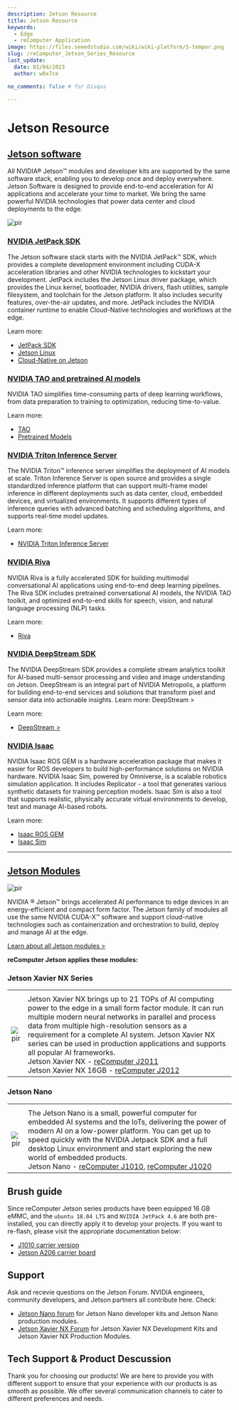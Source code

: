 ```yaml
---
description: Jetson Resource
title: Jetson Resource
keywords:
  - Edge
  - reComputer Application
image: https://files.seeedstudio.com/wiki/wiki-platform/S-tempor.png
slug: /reComputer_Jetson_Series_Resource
last_update:
  date: 01/04/2023
  author: w0x7ce

no_comments: false # for Disqus

---
```


# Jetson Resource

## [Jetson software](https://developer.nvidia.com/embedded/develop/software)

All NVIDIA® Jetson™ modules and developer kits are supported by the same software stack, enabling you to develop once and deploy everywhere. Jetson Software is designed to provide end-to-end acceleration for AI applications and accelerate your time to market. We bring the same powerful NVIDIA technologies that power data center and cloud deployments to the edge.

<p style={{textAlign: 'center'}}><img src="https://files.seeedstudio.com/wiki/recomputerzhongwen/rewendang.png" alt="pir" width={800} height="auto" /></p>

### [NVIDIA JetPack SDK](https://developer.nvidia.com/embedded/jetpack)

The Jetson software stack starts with the NVIDIA JetPack™ SDK, which provides a complete development environment including CUDA-X acceleration libraries and other NVIDIA technologies to kickstart your development. JetPack includes the Jetson Linux driver package, which provides the Linux kernel, bootloader, NVIDIA drivers, flash utilities, sample filesystem, and toolchain for the Jetson platform. It also includes security features, over-the-air updates, and more. JetPack includes the NVIDIA container runtime to enable Cloud-Native technologies and workflows at the edge.

Learn more:

- [JetPack SDK](https://developer.nvidia.com/embedded/jetpack)
- [Jetson Linux](https://developer.nvidia.com/embedded/linux-tegra)
- [Cloud-Native on Jetson](https://developer.nvidia.com/embedded/jetson-cloud-native)

### [NVIDIA TAO and pretrained AI models](https://developer.nvidia.com/tao)

NVIDIA TAO simplifies time-consuming parts of deep learning workflows, from data preparation to training to optimization, reducing time-to-value.

Learn more:

- [TAO](https://developer.nvidia.com/tao)
- [Pretrained Models](https://developer.nvidia.com/tao-toolkit)

### [NVIDIA Triton Inference Server](https://developer.nvidia.com/nvidia-triton-inference-server)

The NVIDIA Triton™ inference server simplifies the deployment of AI models at scale. Triton Inference Server is open source and provides a single standardized inference platform that can support multi-frame model inference in different deployments such as data center, cloud, embedded devices, and virtualized environments. It supports different types of inference queries with advanced batching and scheduling algorithms, and supports real-time model updates.

Learn more:

- [NVIDIA Triton Inference Server](https://developer.nvidia.com/nvidia-triton-inference-server)

### [NVIDIA Riva](https://developer.nvidia.com/riva)

NVIDIA Riva is a fully accelerated SDK for building multimodal conversational AI applications using end-to-end deep learning pipelines. The Riva SDK includes pretrained conversational AI models, the NVIDIA TAO toolkit, and optimized end-to-end skills for speech, vision, and natural language processing (NLP) tasks.

Learn more:

- [Riva](https://developer.nvidia.com/riva)

### [NVIDIA DeepStream SDK](https://developer.nvidia.com/deepstream-sdk)

The NVIDIA DeepStream SDK provides a complete stream analytics toolkit for AI-based multi-sensor processing and video and image understanding on Jetson. DeepStream is an integral part of NVIDIA Metropolis, a platform for building end-to-end services and solutions that transform pixel and sensor data into actionable insights. Learn more: DeepStream >

Learn more:

- [DeepStream >](https://developer.nvidia.com/deepstream-sdk)

### [NVIDIA Isaac](https://developer.nvidia.com/isaac-sdk)

NVIDIA Isaac ROS GEM is a hardware acceleration package that makes it easier for ROS developers to build high-performance solutions on NVIDIA hardware. NVIDIA Isaac Sim, powered by Omniverse, is a scalable robotics simulation application. It includes Replicator - a tool that generates various synthetic datasets for training perception models. Isaac Sim is also a tool that supports realistic, physically accurate virtual environments to develop, test and manage AI-based robots.

Learn more:

- [Isaac ROS GEM](https://developer.nvidia.com/isaac-ros-gems)
- [Isaac Sim](https://developer.nvidia.com/isaac-sim)

---

## [Jetson Modules](https://developer.nvidia.com/embedded/jetson-modules)

<p style={{textAlign: 'center'}}><img src="https://files.seeedstudio.com/wiki/recomputerzhongwen/rewendang2.png" alt="pir" width={500} height="auto" /></p>

NVIDIA ® Jetson™ brings accelerated AI performance to edge devices in an energy-efficient and compact form factor. The Jetson family of modules all use the same NVIDIA CUDA-X™ software and support cloud-native technologies such as containerization and orchestration to build, deploy and manage AI at the edge.

[Learn about all Jetson modules >](https://developer.nvidia.com/embedded/jetson-modules)

**reComputer Jetson applies these modules:**

### Jetson Xavier NX Series

<table align="center">
  <tbody><tr>
      <th align="center" />
      <th align="center" />
    </tr>
    <tr>
      <td align="center"><p style={{textAlign: 'center'}}><img src="https://files.seeedstudio.com/wiki/recomputerzhongwen/rewendang3.jpg" alt="pir" width={300} height="auto" /></p></td>
      <td align="left">Jetson Xavier NX brings up to 21 TOPs of AI computing power to the edge in a small form factor module. It can run multiple modern neural networks in parallel and process data from multiple high-resolution sensors as a requirement for a complete AI system. Jetson Xavier NX series can be used in production applications and supports all popular AI frameworks.<br /> Jetson Xavier NX - <a href="https://www.seeedstudio.com/Jetson-20-1-H1-p-5328.html">reComputer J2011</a><br /> Jetson Xavier NX 16GB - <a href="https://www.seeedstudio.com/Jetson-20-1-H2-p-5329.html">reComputer J2012</a></td>
    </tr>
  </tbody>
</table>

### Jetson Nano

<table align="center">
  <tbody><tr>
      <th align="center" />
      <th align="center" />
    </tr>
    <tr>
      <td align="center"><p style={{textAlign: 'center'}}><img src="https://files.seeedstudio.com/wiki/recomputerzhongwen/rewendang4.jpg" alt="pir" width={300} height="auto" /></p></td>
      <td align="left">The Jetson Nano is a small, powerful computer for embedded AI systems and the IoTs, delivering the power of modern AI on a low-power platform. You can get up to speed quickly with the NVIDIA Jetpack SDK and a full desktop Linux environment and start exploring the new world of embedded products.<br /> Jetson Nano - <a href="https://www.seeedstudio.com/Jetson-10-1-A0-p-5336.html">reComputer J1010</a>, <a href="https://www.seeedstudio.com/Jetson-10-1-H0-p-5335.html">reComputer J1020</a></td>
    </tr>
  </tbody>
</table>

## Brush guide

Since reComputer Jetson series products have been equipped 16 GB eMMC, and the `ubuntu 18.04 LTS` and `NVIDIA JetPack 4.6` are both pre-installed, you can directly apply it to develop your projects. If you want to re-flash, please visit the appropriate documentation below:

- [J1010 carrier version](https://wiki.seeedstudio.com/install_NVIDIA_software_to_Jetson-10-1-A0)
- [Jetson A206 carrier board](https://wiki.seeedstudio.com/Tutorial-of-A20X-Carrier-Boards/)

## Support

Ask and recevie questions on the Jetson Forum. NVIDIA engineers, community developers, and Jetson partners all contribute here. Check:

- [Jetson Nano forum](https://forums.developer.nvidia.com/c/agx-autonomous-machines/jetson-embedded-systems/jetson-nano) for Jetson Nano developer kits and Jetson Nano production modules.
- [Jetson Xavier NX Forum](https://forums.developer.nvidia.com/c/agx-autonomous-machines/jetson-embedded-systems/jetson-xavier-nx) for Jetson Xavier NX Development Kits and Jetson Xavier NX Production Modules.

## Tech Support & Product Descussion

Thank you for choosing our products! We are here to provide you with different support to ensure that your experience with our products is as smooth as possible. We offer several communication channels to cater to different preferences and needs.

<div class="button_tech_support_container">
<a href="https://forum.seeedstudio.com/" class="button_forum"></a> 
<a href="https://www.seeedstudio.com/contacts" class="button_email"></a>
</div>

<div class="button_tech_support_container">
<a href="https://discord.gg/eWkprNDMU7" class="button_discord"></a> 
<a href="https://github.com/Seeed-Studio/wiki-documents/discussions/69" class="button_discussion"></a>
</div>

